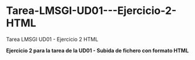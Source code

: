 # Tarea-LMSGI-UD01---Ejercicio-2-HTML
Tarea LMSGI UD01 - Ejercicio 2 HTML

**Ejercicio 2 para la tarea de la UD01 - Subida de fichero con formato HTML**
